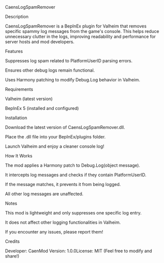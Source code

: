CaensLogSpamRemover

Description

CaensLogSpamRemover is a BepInEx plugin for Valheim that removes specific spammy log messages from the game's console. This helps reduce unnecessary clutter in the logs, improving readability and performance for server hosts and mod developers.

Features

Suppresses log spam related to PlatformUserID parsing errors.

Ensures other debug logs remain functional.

Uses Harmony patching to modify Debug.Log behavior in Valheim.

Requirements

Valheim (latest version)

BepInEx 5 (installed and configured)

Installation

Download the latest version of CaensLogSpamRemover.dll.

Place the .dll file into your BepInEx/plugins folder.

Launch Valheim and enjoy a cleaner console log!

How It Works

The mod applies a Harmony patch to Debug.Log(object message).

It intercepts log messages and checks if they contain PlatformUserID.

If the message matches, it prevents it from being logged.

All other log messages are unaffected.

Notes

This mod is lightweight and only suppresses one specific log entry.

It does not affect other logging functionalities in Valheim.

If you encounter any issues, please report them!

Credits

Developer: CaenMod Version: 1.0.0License: MIT (Feel free to modify and share!)